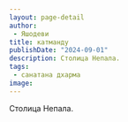 ```yaml
---
layout: page-detail
author:
 - Яшодеви
title: катманду
publishDate: "2024-09-01"
description: Столица Непала.
tags:
 - санатана дхарма
image: 
---
```


Столица Непала.

